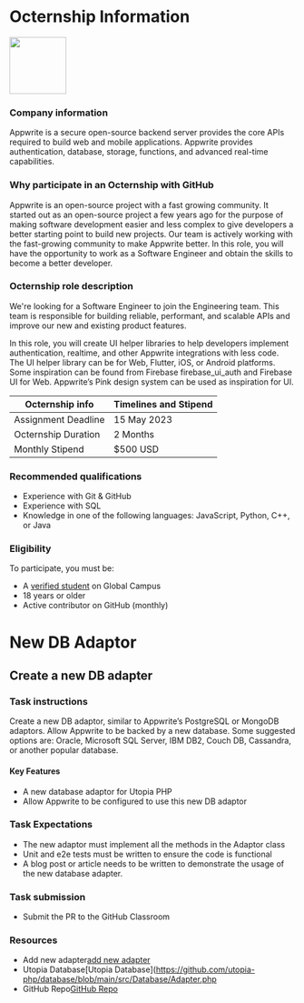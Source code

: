 # Octernship Information
<img src="https://appwrite.io/images-ee/press/logo-1.svg" width="100">

### Company information 
Appwrite is a secure open-source backend server provides the core APIs required to build web and mobile applications. Appwrite provides authentication, database, storage, functions, and advanced real-time capabilities.

### Why participate in an Octernship with GitHub
Appwrite is an open-source project with a fast growing community. It started out as an open-source project a few years ago for the purpose of making software development easier and less complex to give developers a better starting point to build new projects. Our team is actively working with the fast-growing community to make Appwrite better.
In this role, you will have the opportunity to work as a Software Engineer and obtain the skills to become a better developer.


### Octernship role description
We're looking for a Software Engineer to join the Engineering team. This team is responsible for building reliable, performant, and scalable APIs and improve our new and existing product features.

In this role, you will create UI helper libraries to help developers implement authentication, realtime, and other Appwrite integrations with less code. The UI helper library can be for Web, Flutter, iOS, or Android platforms. Some inspiration can be found from Firebase firebase_ui_auth and Firebase UI for Web. Appwrite’s Pink design system can be used as inspiration for UI.


| Octernship info  | Timelines and Stipend |
| ------------- | ------------- |
| Assignment Deadline  | 15 May 2023  |
| Octernship Duration  | 2 Months  |
| Monthly Stipend  | $500 USD  |

### Recommended qualifications
- Experience with Git & GitHub
- Experience with SQL
- Knowledge in one of the following languages: JavaScript, Python, C++, or Java

### Eligibility
To participate, you must be:
* A [verified student](https://education.github.com/discount_requests/pack_application) on Global Campus
* 18 years or older
* Active contributor on GitHub (monthly)

# New DB Adaptor
## Create a new DB adapter

### Task instructions
Create a new DB adaptor, similar to Appwrite’s PostgreSQL or MongoDB adaptors. Allow Appwrite to be backed by a new database. Some suggested options are: Oracle, Microsoft SQL Server, IBM DB2, Couch DB, Cassandra, or another popular database.

#### Key Features
- A new database adaptor for Utopia PHP
- Allow Appwrite to be configured to use this new DB adaptor

### Task Expectations
- The new adaptor must implement all the methods in the Adaptor class
- Unit and e2e tests must be written to ensure the code is functional
- A blog post or article needs to be written to demonstrate the usage of the new database adapter.

### Task submission
- Submit the PR to the GitHub Classroom

### Resources
- Add new adapter[add new adapter](https://github.com/utopia-php/database/blob/main/docs/add-new-adapter.md)
- Utopia Database[Utopia Database](https://github.com/utopia-php/database/blob/main/src/Database/Adapter.php
- GitHub Repo[GitHub Repo](https://github.com/appwrite/rfc)
